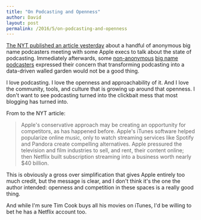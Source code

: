 ```yaml
---
title: "On Podcasting and Openness"
author: David
layout: post
permalink: /2016/5/on-podcasting-and-openness
---
```

[The NYT published an article yesterday](http://www.nytimes.com/2016/05/08/business/media/podcasts-surge-apple.html) about a handful of anonymous big name podcasters meeting with some Apple execs to talk about the state of podcasting. Immediately afterwards, some [non-anonymous](https://marco.org/2016/05/07/apple-role-in-podcasting) [big name](http://daringfireball.net/linked/2016/05/09/marco-podcasting) [podcasters](https://www.macstories.net/stories/a-podcasting-divergence/) expressed their concern that transforming podcasting into a data-driven walled garden would not be a good thing.

I love podcasting. I love the openness and approachability of it. And I love the community, tools, and culture that is growing up around that openness. I don't want to see podcasting turned into the clickbait mess that most blogging has turned into.

From to the NYT article:

> Apple's conservative approach may be creating an opportunity for competitors, as has happened before. Apple's iTunes software helped popularize online music, only to watch streaming services like Spotify and Pandora create compelling alternatives. Apple pressured the television and film industries to sell, and rent, their content online; then Netflix built subscription streaming into a business worth nearly $40 billion.

This is obviously a gross over simplification that gives Apple entirely too much credit, but the message is clear, and I don't think it's the one the author intended: openness and competition in these spaces is a really good thing.

And while I'm sure Tim Cook buys all his movies on iTunes, I'd be willing to bet he has a Netflix account too.
